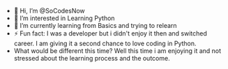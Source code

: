 - 👋 Hi, I’m @SoCodesNow
- 👀 I’m interested in Learning Python
- 🌱 I’m currently learning from Basics and trying to relearn
- ⚡ Fun fact: I was a developer but i didn't enjoy it then and switched career.
     I am giving it a second chance to love coding in Python.
- What would be different this time? Well this time i am enjoying it and not stressed about the learning process and the outcome.

<!---
SoCodesNow/SoCodesNow is a ✨ special ✨ repository because its `README.md` (this file) appears on your GitHub profile.
You can click the Preview link to take a look at your changes.
--->
